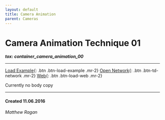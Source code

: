 ```yaml
---
layout: default
title: Camera Animation
parent: Cameras
---
```


# Camera Animation Technique 01
***tox: container_camera_animation_00***  

*****

[Load Example](?remoteTox=){: .btn .btn-load-example .mr-2}
[Open Network](?openNetwork=True){: .btn .btn-td-network .mr-2}
[Web](?openInBrowser=True){: .btn .btn-load-web .mr-2}

Currently no body copy

---
#### Created 11.06.2016
*Matthew Ragan*